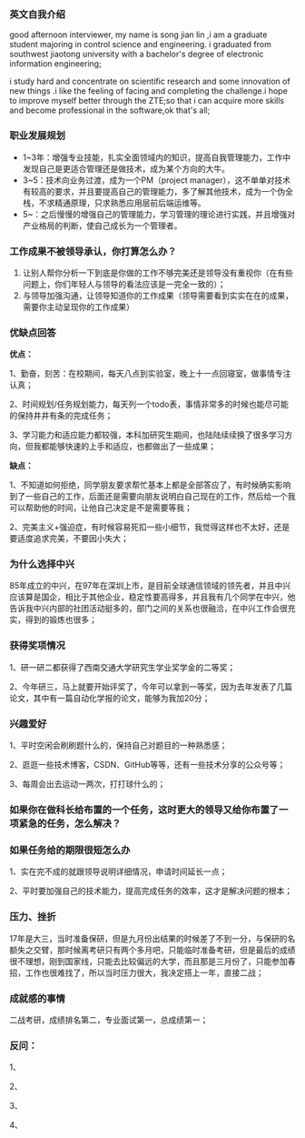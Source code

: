### 英文自我介绍

good afternoon interviewer, my name is song jian lin ,i am a graduate student majoring in control science and engineering. i graduated from southwest jiaotong university with a bachelor's degree of electronic information engineering;

i study hard and concentrate on scientific research and some innovation of new things .i like the feeling of facing and completing the challenge.i hope to improve myself better through the ZTE;so that i can acquire more skills and become professional in the software,ok that's all;

### 职业发展规划

- 1~3年：增强专业技能，扎实全面领域内的知识，提高自我管理能力，工作中发现自己是更适合管理还是做技术，成为某个方向的大牛。
- 3~5：技术向业务过渡，成为一个PM（project manager），这不单单对技术有较高的要求，并且要提高自己的管理能力，多了解其他技术，成为一个伪全栈，不求精通原理，只求熟悉应用层前后端运维等。
- 5~：之后慢慢的增强自己的管理能力，学习管理的理论进行实践，并且增强对产业格局的判断，使自己成长为一个管理者。

### 工作成果不被领导承认，你打算怎么办？

1. 让别人帮你分析一下到底是你做的工作不够完美还是领导没有重视你（在有些问题上，你们年轻人与领导的看法应该是一完全一致的）；
2. 与领导加强沟通，让领导知道你的工作成果（领导需要看到实实在在的成果，需要你主动呈现你的工作成果）

### 优缺点回答

**优点：**

1、勤奋，刻苦：在校期间，每天八点到实验室，晚上十一点回寝室，做事情专注认真；

2、时间规划/任务规划能力，每天列一个todo表，事情非常多的时候也能尽可能的保持井井有条的完成任务；

3、学习能力和适应能力都较强，本科加研究生期间，也陆陆续续换了很多学习方向，但我都能够快速的上手和适应，也都做出了一些成果；

**缺点：**

1、不知道如何拒绝，同学朋友要求帮忙基本上都是全部答应了，有时候确实影响到了一些自己的工作，后面还是需要向朋友说明白自己现在的工作，然后给一个我可以帮助他的时间，让他自己决定是不是需要等我；

2、完美主义+强迫症，有时候容易死扣一些小细节，我觉得这样也不太好，还是要适度追求完美，不要因小失大；

### 为什么选择中兴

85年成立的中兴，在97年在深圳上市，是目前全球通信领域的领先者，并且中兴应该算是国企，相比于其他企业，稳定性要高得多，并且我有几个同学在中兴，他告诉我中兴内部的社团活动挺多的，部门之间的关系也很融洽，在中兴工作会很充实，得到的锻炼也很多；

### 获得奖项情况

1、研一研二都获得了西南交通大学研究生学业奖学金的二等奖；

2、今年研三，马上就要开始评奖了，今年可以拿到一等奖，因为去年发表了几篇论文，其中有一篇自动化学报的论文，能够为我加20分；

### 兴趣爱好

1、平时空闲会刷刷题什么的，保持自己对题目的一种熟悉感；

2、逛逛一些技术博客，CSDN、GitHub等等，还有一些技术分享的公众号等；

3、每周会出去运动一两次，打打球什么的；

### 如果你在做科长给布置的一个任务，这时更大的领导又给你布置了一项紧急的任务，怎么解决？



### 如果任务给的期限很短怎么办

1、实在完不成的就跟领导说明详细情况，申请时间延长一点；

2、平时要加强自己的技术能力，提高完成任务的效率，这才是解决问题的根本；

### 压力、挫折

17年是大三，当时准备保研，但是九月份出结果的时候差了不到一分，与保研的名额失之交臂，那时候离考研只有两个多月吧，只能临时准备考研，但是最后的成绩很不理想，刚到国家线，只能去比较偏远的大学，而且那是三月份了，只能参加春招，工作也很难找了，所以当时压力很大，我决定搭上一年，直接二战；

### 成就感的事情

二战考研，成绩排名第二，专业面试第一，总成绩第一；



### 反问：

1、

2、

3、

4、